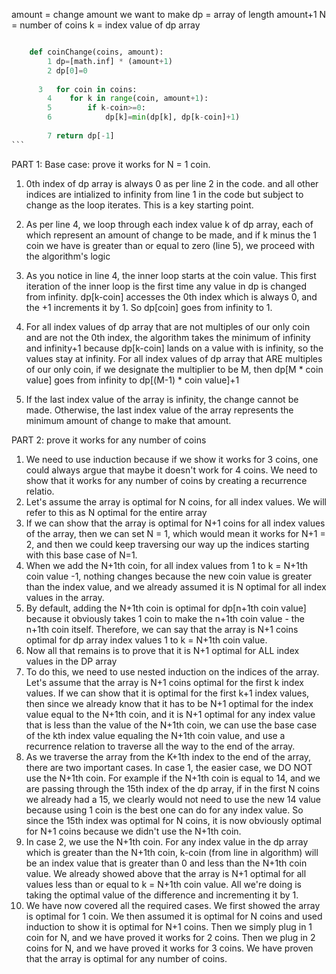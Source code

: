 amount = change amount we want to make
dp = array of length amount+1
N = number of coins
k = index value of dp array

~~~Python 

    def coinChange(coins, amount):        
        1 dp=[math.inf] * (amount+1)
        2 dp[0]=0
        
      3   for coin in coins:
        4    for k in range(coin, amount+1):
        5        if k-coin>=0:
        6            dp[k]=min(dp[k], dp[k-coin]+1)
        
        7 return dp[-1]
```
~~~


PART 1: Base case: prove it works for N = 1 coin.

1. 0th index of dp array is always 0 as per line 2 in the code. and all other indices are intialized to infinity from line 1 in the code but subject to change as the loop iterates. This is a key starting point.

2. As per line 4, we loop through each index value k of dp array, each of which represent an amount of change to be made, and if k minus the 1 coin we have is greater than or equal to zero (line 5), we proceed with the algorithm's logic
3. As you notice in line 4, the inner loop starts at the coin value. This first iteration of the inner loop is the first time any value in dp is changed from infinity. dp[k-coin] accesses the 0th index which is always 0, and the +1 increments it by 1. So dp[coin] goes from infinity to 1.

4. For all index values of dp array that are not multiples of our only coin and are not the 0th index, the algorithm takes the minimum of infinity and infinity+1 because dp[k-coin] lands on a value with is infinity, so the values stay at infinity. For all index values of dp array that ARE multiples of our only coin, if we designate the multiplier to be M, then dp[M * coin value] goes from infinity to dp[(M-1) * coin value]+1
5. If the last index value of the array is infinity, the change cannot be made. Otherwise, the last index value of the array represents the minimum amount of change to make that amount.

  
PART 2: prove it works for any number of coins

1. We need to use induction because if we show it works for 3 coins, one could always argue that maybe it doesn't work for 4 coins. We need to show that it works for any number of coins by creating a recurrence relatio.
2. Let's assume the array is optimal for N coins, for all index values. We will refer to this as N optimal for the entire array
3. If we can show that the array is optimal for N+1 coins for all index values of the array, then we can set N = 1, which would mean it works for N+1 = 2, and then we could keep traversing our way up the indices starting with this base case of N=1.
4. When we add the N+1th coin, for all index values from 1 to k = N+1th coin value -1, nothing changes because the new coin value is greater than the index value, and we already assumed it is N optimal for all index values in the array. 
5. By default, adding the N+1th coin is optimal for dp[n+1th coin value] because it obviously takes 1 coin to make the n+1th coin value - the n+1th coin itself. Therefore, we can say that the array is N+1 coins optimal for dp array index values 1 to k = N+1th coin value.
6. Now all that remains is to prove that it is N+1 optimal for ALL index values in the DP array
7. To do this, we need to use nested induction on the indices of the array. Let's assume that the array is N+1 coins optimal for the first k index values. If we can show that it is optimal for the first k+1 index values, then since we already know that it has to be N+1 optimal for the index value equal to the N+1th coin, and it is N+1 optimal for any index value that is less than the value of the N+1th coin, we can use the base case of the kth index value equaling the N+1th coin value, and use a recurrence relation to traverse all the way to the end of the array.
8. As we traverse the array from the K+1th index to the end of the array, there are two important cases. In case 1, the easier case, we DO NOT use the N+1th coin. For example if the N+1th coin is equal to 14, and we are passing through the 15th index of the dp array, if in the first N coins we already had a 15, we clearly would not need to use the new 14 value because using 1 coin is the best one can do for any index value. So since the 15th index was optimal for N coins, it is now obviously optimal for N+1 coins because we didn't use the N+1th coin.
9. In case 2, we use the N+1th coin. For any index value in the dp array which is greater than the N+1th coin, k-coin (from line in algorithm) will be an index value that is greater than 0 and less than the N+1th coin value. We already showed above that the array is N+1 optimal for all values less than or equal to k = N+1th coin value. All we're doing is taking the optimal value of the difference and incrementing it by 1.
10. We have now covered all the required cases. We first showed the array is optimal for 1 coin. We then assumed it is optimal for N coins and used induction to show it is optimal for N+1 coins. Then we simply plug in 1 coin for N, and we have proved it works for 2 coins. Then we plug in 2 coins for N, and we have proved it works for 3 coins. We have proven that the array is optimal for any number of coins.
